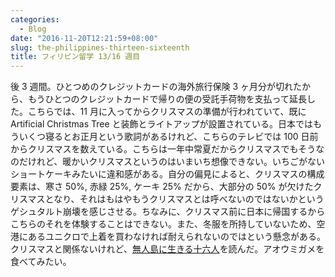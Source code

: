 ```yaml
---
categories:
  - Blog
date: "2016-11-20T12:21:59+08:00"
slug: the-philippines-thirteen-sixteenth
title: フィリピン留学 13/16 週目
---
```


後 3 週間。ひとつめのクレジットカードの海外旅行保険 3 ヶ月分が切れたから、もうひとつのクレジットカードで帰りの便の受託手荷物を支払って延長した。こちらでは、11 月に入ってからクリスマスの準備が行われていて、既に Artificial Christmas Tree と装飾とライトアップが設置されている。日本ではもういくつ寝るとお正月という歌詞があるけれど、こちらのテレビでは 100 日前からクリスマスを数えている。こちらは一年中常夏だからクリスマスでもそうなのだけれど、暖かいクリスマスというのはいまいち想像できない。いちごがないショートケーキみたいに違和感がある。自分の偏見によると、クリスマスの構成要素は、寒さ 50%, 赤緑 25%, ケーキ 25% だから、大部分の 50% が欠けたクリスマスとなり、それはもはやもうクリスマスとは呼べないのではないかというゲシュタルト崩壊を感じさせる。ちなみに、クリスマス前に日本に帰国するからこちらのそれを体験することはできない。また、冬服を所持していないため、空港にあるユニクロで上着を買わなければ耐えられないのではという懸念がある。クリスマスと関係ないけれど、[無人島に生きる十六人](http://www.amazon.co.jp/exec/obidos/ASIN/B009B00DCA/rakuishi-22/ref=nosim/)を読んだ。アオウミガメを食べてみたい。
